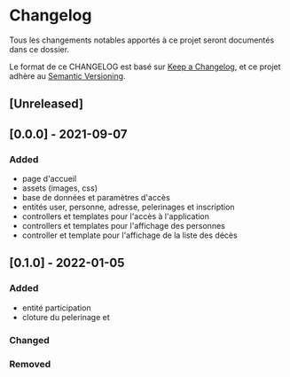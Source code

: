 # Changelog
Tous les changements notables apportés à ce projet seront documentés dans ce dossier.

Le format de ce CHANGELOG est basé sur [Keep a Changelog](https://keepachangelog.com/fr/1.0.0/),
et ce projet adhère au [Semantic Versioning](https://semver.org/spec/v2.0.0.html).

## [Unreleased]

## [0.0.0] - 2021-09-07
### Added
- page d'accueil
- assets (images, css)
- base de données et paramètres d'accès
- entités user, personne, adresse, pelerinages et inscription
- controllers et templates pour l'accès à l'application
- controllers et templates pour l'affichage des personnes
- controller et template pour l'affichage de la liste des décès

## [0.1.0] - 2022-01-05
### Added
- entité participation
- cloture du pelerinage et 

### Changed

### Removed

